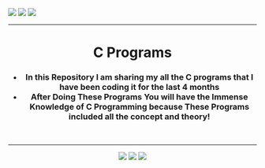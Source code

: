 <img src="https://forthebadge.com/images/badges/for-you.svg" />
<img src="https://forthebadge.com/images/badges/made-with-c.svg" />
<img src="https://forthebadge.com/images/badges/built-by-developers.svg" />

_______________________________

<h1 align="center">C Programs</h1>

<h3 align="center">
  
- In this Repository I am sharing my all the C programs that I have been coding it for the last 4 months
- After Doing These Programs You will have the Immense Knowledge of C Programming because These Programs included all the concept and theory!
 </h3> 
<br/>

_______________________________________


<p align="center">
<img src="https://badges.pufler.dev/visits/Iamtripathisatyam/C-Programs?style=for-the-badge&logo=github&logoColor=yellow" />
<img src="https://badges.pufler.dev/updated/Iamtripathisatyam/C-Programs?style=for-the-badge&logo=github&logoColor=yellow" />
<img src="https://badges.pufler.dev/created/Iamtripathisatyam/C-Programs?style=for-the-badge&logo=github&logoColor=yellow" />
</p>
